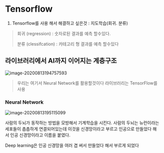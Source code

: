 # Tensorflow 

1. Tensorflow를 사용 해서 해결하고 싶은것 : 지도학습(회귀. 분류)

> 회귀 (regression) : 숫자로된 결과를 예측 할수있다. 
>
> 분류 (clessifcation) : 카테고리 형 결과를 예측 할수있다 

## 라이브러리에서 AI까지 이어지는 계층구조 

![image-20200813194757593](C:\Users\user\AppData\Roaming\Typora\typora-user-images\image-20200813194757593.png)

> 우리는 여기서 Neural Network를 활용할것이다 라이브러리는 TensorFlow를 사용

### Neural Network

![image-20200813195115099](C:\Users\user\AppData\Roaming\Typora\typora-user-images\image-20200813195115099.png)

사람의 두뇌가 동작하는 방법을 모방해서 기계학습을 시킨다. 사람의 두뇌는 뉴런이라는 세포들이 촙촙하게 연결되어있는데 이것을 신경망이라고 부르고 인공으로 만들었다 해서 인공 신경망이라고 이름을 붙였다.

Deep learning은 인공 신경망을 여러 겹 써서 만들었다 해서 부르게 되었다 

